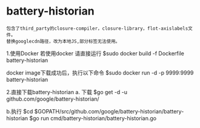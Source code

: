 # battery-historian
	包含了third_party的closure-compiler，closure-library，flot-axislabels文件。
	替换googlecdn路径，改为本地JS,部分标签无法使用。

1.使用Docker 
若使用docker 请直接运行
	$sudo docker build -f Dockerfile battery-historian

docker image下载成功后，执行以下命令 
	$sudo docker run -d -p 9999:9999 battery-historian

2.直接下载battery-historian
a. 下载
	$go get -d -u github.com/google/battery-historian/
	
b.执行
	$cd $GOPATH/src/github.com/google/battery-historian/battery-historian
	$go run cmd/battery-historian/battery-historian.go
  

 
